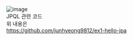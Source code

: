 ![image](https://github.com/user-attachments/assets/521a0da3-0a99-4537-8f18-6616f06212ec)
<br>
JPQL 관련 코드
<br>
위 내용은
<br>
https://github.com/junhyeong9812/ex1-hello-jpa
